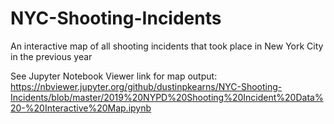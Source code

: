 # NYC-Shooting-Incidents
An interactive map of all shooting incidents that took place in New York City in the previous year

See Jupyter Notebook Viewer link for map output: https://nbviewer.jupyter.org/github/dustinpkearns/NYC-Shooting-Incidents/blob/master/2019%20NYPD%20Shooting%20Incident%20Data%20-%20Interactive%20Map.ipynb
